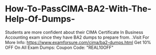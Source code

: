 # How-To-PassCIMA-BA2-With-The-Help-Of-Dumps-
Students are more confident about their CIMA Certificate In Business Accounting exam since they have BA2 dumps to prepare from.   .Visit For More Info: https://www.examforsure.com/cima/ba2-dumps.html  Get 10% OFF On All Exam Dumps: Coupon Code: "REAL10OFF"
